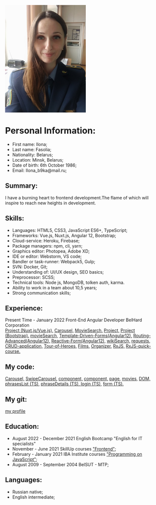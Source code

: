 <html>
 <head>
  <meta http-equiv="Content-Type" content="text/html; charset=utf-8">
  <title>cv</title>
 </head>
 <body>

<div class="content">

  <div>
  <Img src="ilona.jpg"  Width="auto" Height="350px">
  </div>
  
<h1> Personal Information: </h1>

<div>
  <ul>
    <li>First name: Ilona;</li>
    <li>Last name: Fasolia;</li>
    <li>Nationality: Belarus;</li>
    <li>Location: Minsk, Belarus;</li>
    <li>Date of birth: 6th October 1986;</li>
    <li>Email: Ilona_b9ka@mail.ru;</li>
  </ul>
</div>

  <h2>Summary:</h2>

<p>  
  I have a burning heart to frontend development.The flame of which will inspire to reach new heights in development.</p>

  <h2>Skills:</h2>

<div>  
  <ul>
    <li>Languages: HTML5, CSS3, JavaScript ES6+, TypeScript;</li>
    <li>Frameworks: Vue.js, Nuxt.js, Angular 12, Bootstrap;</li>
    <li>Cloud-service: Heroku, Firebase;</li>
    <li>Package managers: npm, cli, yarn;</li>
    <li>Graphics editor: Photopea, Adobe XD;</li> 
    <li>IDE or editor: Webstorm, VS code;</li>
    <li>Bandler or task-runner: Webpack5, Gulp;</li>
    <li>SVN: Docker, Git;</li>
    <li>Understanding of: UI/UX design, SEO basics;</li>
    <li>Preprocessor: SCSS;</li>
    <li>Technical tools: Node js, MongoDB, tolken auth, karma.</li>
    <li>Ability to work in a team about 10,5 years;</li>
    <li>Strong communication skills;</li>
  </ul>
</div>

<h2>Experience:</h2>
<div>Present Time - January 2022  Front-End Angular Developer BelHard Corporation</div>
<div> 
<a href="https://github.com/Biven160690/Dreamcar.git">Project (Nuxt.js/Vue.js),</a>
<a href="https://github.com/ilona1986/Carousel">Carousel,</a>
<a href="https://github.com/ilona1986/movieSearch">MovieSearch,</a>
<a href="https://github.com/ilona1986/grid_template">Project,</a>
<a href="https://github.com/ilona1986/kinoZal">Project (Bootstrap).</a>
<a href="https://github.com/ilona1986/movieSearch">movieSearch,</a>
<a href="https://github.com/ilona1986/Template-Driven-Forms-Angular-">Template-Driven-Forms(Angular12),</a>
<a href="https://github.com/ilona1986/App-Routing-Advanced-Angular-">Routing-Advanced(Angular12),</a>
<a href="https://github.com/ilona1986/Reactive-Form-Angular-">Reactive-Form(Angular12),</a>
<a href="https://github.com/ilona1986/Wiki-Angular-">wikiSearch,</a>
<a href="https://github.com/ilona1986/app-requests-Angular-">requests,</a>
<a href="https://github.com/ilona1986/CRUD-application">CRUD-application,</a>
<a href="https://github.com/ilona1986/Tour-of-Heroes">Tour-of-Heroes,</a>
<a href="https://github.com/ilona1986/Films">Films,</a>
<a href="https://github.com/ilona1986/Organizer">Organizer,</a>
<a href="https://github.com/ilona1986/RxJS">RxJS,</a>
<a href="https://github.com/ilona1986/RxJS-quick-course-">RxJS-quick-course.</a>
</div>

  <h2>My code:</h2>

<div>
  <a href="https://github.com/ilona1986/Carousel/blob/master/assets/js/carousel.js">Carousel,</a>
  <a href="https://github.com/ilona1986/Carousel/blob/master/assets/js/swipe-carousel.js">SwipeCarousel,</a>
  <a href="https://github.com/Biven160690/Dreamcar/blob/main/components/changePassword.vue">component,</a>
  <a href="https://github.com/Biven160690/Dreamcar/blob/main/components/userSettings.vue">component,</a>
  <a href="https://github.com/Biven160690/Dreamcar/blob/main/pages/editUserInformation.vue">page,</a>
  <a href="https://github.com/ilona1986/movieSearch/blob/master/assets/js/movies.js">movies,</a>
  <a href="https://github.com/ilona1986/movieSearch/blob/master/assets/js/dom.js">DOM,</a>
  <a href="https://github.com/ilona1986/App-Routing-Advanced-Angular-/blob/master/src/app/phrases/phrases-list/phrases-list.component.ts">phrasesList (TS),</a>
  <a href="https://github.com/ilona1986/App-Routing-Advanced-Angular-/blob/master/src/app/phrases/phrase-details/phrase-details.component.ts">phraseDetails (TS),
  </a>
  <a href="https://github.com/ilona1986/App-Routing-Advanced-Angular-/blob/master/src/app/login/login.component.ts">login (TS),</a>
  <a href="https://github.com/ilona1986/Template-Driven-Forms-Angular-/blob/master/src/app/form/form.component.ts">form (TS).</a>
</div>

  <h2>My git:</h2>

<div>
  <a href="https://github.com/ilona1986"> my profile</a>
</div>

<h2>Education:</h2>

<div> 
  <ul> 
    <li>August 2022 - December 2021 English Bootcamp "English for IT specialists"</li>
    <li>November - June 2021 SkillUp courses <a href="https://drive.google.com/file/d/1LNrq5cZ2U__jYlafuprkb5qlW4WN0fy_/view?usp=sharing">"Frontend"</a>;</li>
    <li>February - January 2021 IBA Institute courses <a href="https://drive.google.com/file/d/1ZAkSsWkHNUrzAUS9Vit9OGA4PYeTJTJ6/view?usp=sharing"> "Programming on JavaScript"</a>;</li>
    <li>August 2009 - September 2004  BelSUT - MTP;</li>
  </ul>
</div>

<h2>Languages:</h2>

<div>  
  <ul>
    <li>Russian native;</li>
    <li>English intermediate;</li>
  </ul>
</div>
</div>
</body>

</html>
